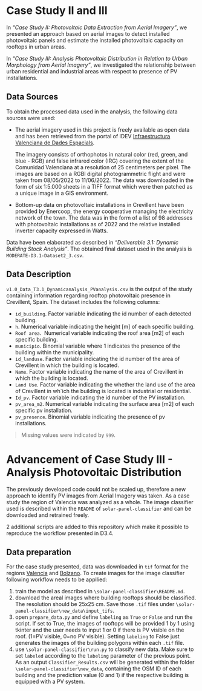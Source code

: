 # Case Study II and III

In *“Case Study II: Photovoltaic Data Extraction from Aerial Imagery”*, we presented an approach based on aerial images to detect installed photovoltaic panels and estimate the installed photovoltaic capacity on rooftops in urban areas.

In *“Case Study III: Analysis Photovoltaic Distribution in Relation to Urban Morphology from Aerial Imagery”*, we investigated the relationship between urban residential and industrial areas with respect to presence of PV installations. 

## Data Sources

To obtain the processed data used in the analysis, the following data sources were used:

- The aerial imagery used in this project is freely available as open data and has been retrieved from the portal of IDEV [Infraestructura Valenciana de Dades Espacials](https://geocataleg.gva.es/#/search?uuid=spaicv0202_2022CVAL0025&lang=spa). 

    The imagery consists of orthophotos in natural color (red, green, and blue - RGB) and false infrared color (IRG) covering the extent of the Comunidad Valenciana at a resolution of 25 centimeters per pixel. The images are based on a RGBI digital photogrammetric flight and were taken from 08/05/2022 to 11/06/2022. The data was downloaded in the form of six 1:5.000 sheets in a TIFF format which were then patched as a unique image in a GIS environment.  

- Bottom-up data on photovoltaic installations in Crevillent have been provided by Enercoop, the energy cooperative managing the electricity network of the town. The data was in the form of a list of 98 addresses with photovoltaic installations as of 2022 and the relative installed inverter capacity expressed in Watts. 

Data have been elaborated as described in *“Deliverable 3.1: Dynamic Building Stock Analysis”*. 
The obtained final dataset used in the analysis is `MODERATE-D3.1-Dataset2_3.csv`.

## Data Description

`v1.0_Data_T3.1_Dynamicanalysis_PVanalysis.csv` is the output of the study containing information regarding rooftop photovoltaic presence in Crevillent, Spain. The dataset includes the following columns:

- `id_building`. Factor variable indicating the id number of each detected building.
- `h`. Numerical variable indicating the height [m] of each specific building.
- `Roof area`.  Numerical variable indicating the roof area [m2] of each specific building.
- `municipio`. Binomial variable where 1 indicates the presence of the building within the municipality.
- `id_landuse`. Factor variable indicating the id number of the area of Crevillent in which the building is located.
- `Name`. Factor variable indicating the name of the area of Crevillent in which the building is located.
- `Land Use`. Factor variable indicating the whether the land use of the area of Crevillent in wh`ich the building is located is industrial or residential.
- `Id_pv`. Factor variable indicating the id number of the PV installation.
- `pv_area_m2`. Numerical variable indicating the surface area [m2] of each specific pv installation.
- `pv_presence`. Binomial variable indicating the presence of pv installations.


> Missing values were indicated by `999`.


# Advancement of Case Study III - Analysis Photovoltaic Distribution
The previously developed code could not be scaled up, therefore a new approach to identify PV images from Aerial Imagery was taken. As a case study the region of Valencia was analyzed as a whole. The image classifier used is described within the `README` of `solar-panel-classifier` and can be downloaded and retrained freely. 

2 additional scripts are added to this repository which make it possible to reproduce the workflow presented in D3.4. 

## Data preparation
For the case study presented, data was downloaded in `tif` format for the regions [Valencia](https://descargas.icv.gva.es) and [Bolzano](https://mapview.civis.bz.it). To create images for the image classifier following workflow needs to be appllied:


1) train the model as described in `\solar-panel-classifier\README.md`. 
2) download the areal images where building rooftops should be classified. The resolution should be 25x25 cm. Save those `.tif` files under `\solar-panel-classifier\new_data\input_tifs`.
3) open `prepare_data.py` and define `labeling` as `True` or `False` and run the script. If set to True, the images of rooftops will be provided 1 by 1 using tkinter and the user needs to input 1 or 0 if there is PV visible on the roof. (1=PV visible, 0=no PV visible). Setting `labeling` to False just generates the images of the building polygons within each `.tif` file.
4) use `\solar-panel-classifier\run.py` to classify new data. Make sure to set `labeled` according to the `labeling` parameter of the previous point. As an output `Classifier_Results.csv` will be generated within the folder `\solar-panel-classifier\new_data`, containing the OSM ID of each building and the prediction value (0 and 1) if the respective building is equipped with a PV system.




